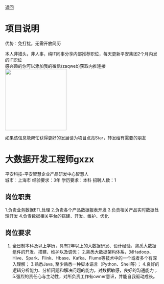 [返回](../)

# 项目说明

优势：免打扰，无需开放简历

本人非猎头，非人事，纯IT同事分享内部推荐职位，每天更新平安集团2个月内发的IT职位  
感兴趣的你可以添加我的微信(zaqweb)获取内推连接  
<img src="https://github.com/zaqweb/PA-IT-JOBS/blob/master/WechatICode.jpeg"  height="200" width="200">

如果该信息能帮忙获得更好的发展请为项目点亮Star，转发给有需要的朋友

# 大数据开发工程师gxzx
平安科技-平安智慧企业产品研发中心智慧人  
城市：上海市 经验要求：3年 学历要求：本科  招聘人数：1

## 岗位职责
1.负责业务数据ETL处理
2.负责各个产品数据报表开发
3.负责相关产品实时数据处理开发
4.负责数据相关平台的搭建、开发、维护、优化

## 岗位要求
1. 全日制本科及以上学历，具有2年以上的大数据研发、设计经验，熟悉大数据组件的开发、搭建、维护以及调优；
2.熟悉大数据架构体系，对Hadoop、Hive、Spark、Flink、Hbase、Kafka、Flume等技术中的一个或者多个有深入理解；
3.熟悉Java, 至少熟悉一种脚本语言（Python、Shell等）；
4.良好的逻辑分析能力、分析问题和解决问题的能力，对数据敏感，良好的沟通能力；
5.强烈的责任心与主动性，对所负责工作有owner意识，并能自我驱动成长。




